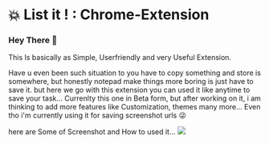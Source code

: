 # :boom: List it ! : Chrome-Extension

### Hey There 👋

This Is basically as Simple, Userfriendly and very Useful Extension.

Have u even been such situation to you have to copy something and store is somewhere, but honestly notepad make things more boring is just have to save it. but here we go with this extension you can used it like anytime to save your task...
Currenlty this one in Beta form, but after working on it, i am thinking to add more features like Customization, themes many more...
Even tho i'm currently using it for saving screenshot urls :stuck_out_tongue_winking_eye: 

here are Some of Screenshot and How to used it...
![](https://github.com/prafuel/Chrome-Extensions/blob/main/extension_ss/ss1.png)
